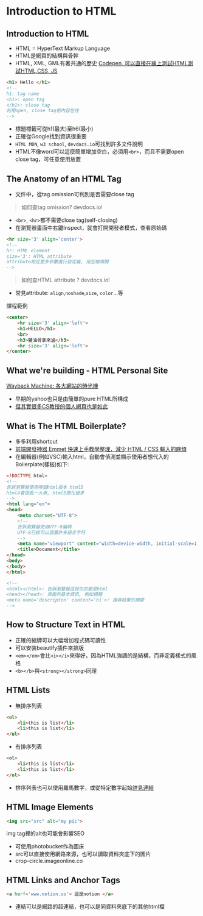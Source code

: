 # Introduction to HTML

## Introduction to HTML
- HTML = HyperText Markup Language
- HTML是網頁的結構與骨幹
- HTML, XML, GML有著共通的歷史
[Codepen, 可以直接在線上測試HTML測試HTML,CSS, JS](https://codepen.io/)

```html
<h1> Hello </h1>
<!-- 
h1: tag name
<h1>: open tag
</h1>: close tag
利用open, close tag把內容包住
-->
```
- 標題標籤可從h1(最大)至h6(最小)
- 正確從Google找到資訊很重要
- `HTML MDN`, `w3 school`, `devdocs.io`可找到許多文件說明
- HTML不像word可以這麼簡單增加空白，必須用`<br>`，而且不需要open close tag，可任意使用放置

## The Anatomy of an HTML Tag
- 文件中，從tag omission可判別是否需要close tag
>如何查tag omission? devdocs.io!

- `<br>`, `<hr>`都不需要close tag(self-closing)
- 在瀏覽器畫面中右鍵Inspect，就會打開開發者模式，查看原始碼

```html
<hr size='3' align='center'>
<!-- 
hr: HTML element
size='3': HTML attribute   
attribute給定更多參數進行自定義, 用空格隔開
-->
```
>如何查HTML attribute ? devdocs.io!
- 常見attribute: `align`,`noshade`,`size`, `color`...等

課程範例
```html
<center>
    <hr size='3' align='left'>
    <h1>HELLO</h1>
    <br>
    <h3>豬油骨拿來滷</h3>
    <hr size='3' align='left'>
</center>
```

## What we're building - HTML Personal Site

[Wayback Machine: 各大網站的時光機](https://archive.org/web/)

- 早期的yahoo也只是由簡單的pure HTML所構成
- [但其實很多CS教授的個人網頁也是如此](https://www.cs.dartmouth.edu/~thc/)

## What is The HTML Boilerplate?

- 多多利用shortcut
- [前端開發神器 Emmet 快速上手教學整理，減少 HTML / CSS 輸入的麻煩](https://www.wfublog.com/2017/08/emmet-sublime-text.html)
- 在編輯器(例如VSC)輸入html，自動會偵測並顯示使用者想代入的Boilerplate(樣板)如下:

```html
<!DOCTYPE html>
<!--
告訴瀏覽器使用哪個html版本 html5
html4會很長一大串, html5簡化很多
-->
<html lang="en">
<head>
    <meta charset="UTF-8">
    <!--
    告訴瀏覽器使用UTF-8編碼
    UTF-8已經可以涵蓋許多語言字符
    -->
    <meta name="viewport" content="width=device-width, initial-scale=1.0">
    <title>Document</title>
</head>
<body>
</body>
</html>

<!--
<html></html>: 告訴瀏覽器這段包的都是html
<head></head>: 頁面的基本資訊, 例如標題
<meta name='descripton' content='hi'>: 搜尋結果的摘要
-->
```

## How to Structure Text in HTML
- 正確的縮牌可以大幅增加程式碼可讀性
- 可以安裝beautify插件來排版
- `<em></em>`會比`<i></i>`來得好，因為HTML強調的是結構，而非定義樣式的風格
- `<b></b>`與`<strong></strong>`同理

## HTML Lists

- 無排序列表
```html
<ul>
    <li>this is list</li>
    <li>this is list</li>
</ul>
```
- 有排序列表
```html
<ol>
    <li>this is list</li>
    <li>this is list</li>
</ol>
```
- 排序列表也可以使用羅馬數字，或從特定數字起始[詳見連結](https://developer.mozilla.org/en-US/docs/Web/HTML/Element/ol)

## HTML Image Elements

```html
<img src="src" alt="my pic">
```
img tag裡的alt也可能會影響SEO

- 可使用photobucket作為圖床
- src可以直接使用網路來源，也可以讀取資料夾底下的圖片
- crop-circle.imageonline.co

## HTML Links and Anchor Tags

```html
<a herf='www.notion.so'> 這是notion </a>
```
- 連結可以是網路的超連結，也可以是同資料夾底下的其他html檔